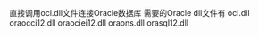 直接调用oci.dll文件连接Oracle数据库
需要的Oracle dll文件有
oci.dll
oraocci12.dll
oraociei12.dll
oraons.dll
orasql12.dll